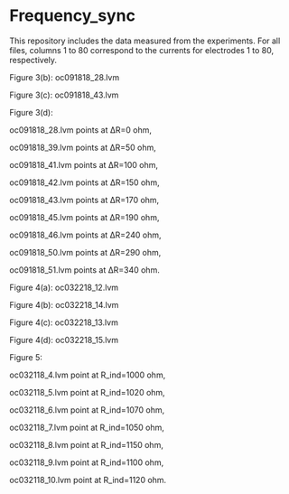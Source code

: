 # Frequency_sync
This repository includes the data measured from the experiments. For all files, columns 1 to 80 correspond to the currents for electrodes 1 to 80, respectively.


Figure 3(b): oc091818_28.lvm

Figure 3(c): oc091818_43.lvm

Figure 3(d):

oc091818_28.lvm points at ΔR=0 ohm,

oc091818_39.lvm points at ΔR=50 ohm, 

oc091818_41.lvm points at ΔR=100 ohm, 

oc091818_42.lvm points at ΔR=150 ohm, 

oc091818_43.lvm points at ΔR=170 ohm, 

oc091818_45.lvm points at ΔR=190 ohm, 

oc091818_46.lvm points at ΔR=240 ohm, 

oc091818_50.lvm points at ΔR=290 ohm, 

oc091818_51.lvm points at ΔR=340 ohm.



Figure 4(a): oc032218_12.lvm

Figure 4(b): oc032218_14.lvm

Figure 4(c): oc032218_13.lvm

Figure 4(d): oc032218_15.lvm


Figure 5:

oc032118_4.lvm point at R_ind=1000 ohm,

oc032118_5.lvm point at R_ind=1020 ohm,

oc032118_6.lvm point at R_ind=1070 ohm,

oc032118_7.lvm point at R_ind=1050 ohm, 

oc032118_8.lvm point at R_ind=1150 ohm, 

oc032118_9.lvm point at R_ind=1100 ohm, 

oc032118_10.lvm point at R_ind=1120 ohm.

